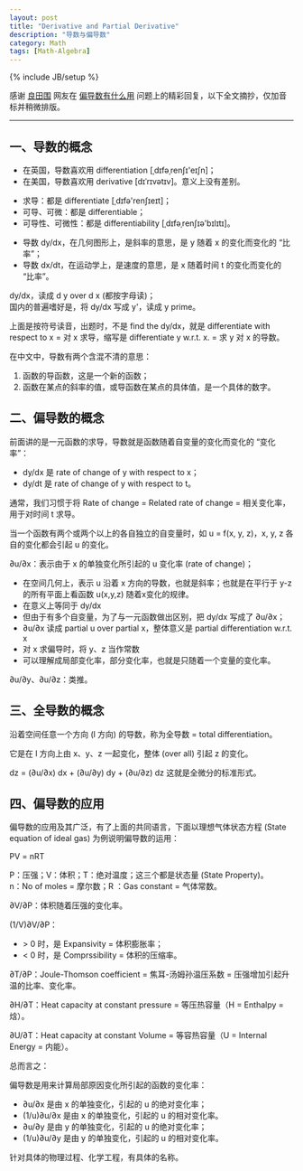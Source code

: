 ```yaml
---
layout: post
title: "Derivative and Partial Derivative"
description: "导数与偏导数"
category: Math
tags: [Math-Algebra]
---
```

{% include JB/setup %}

感谢 [良田围](http://www.baidu.com/p/良田围) 网友在 [偏导数有什么用](http://zhidao.baidu.com/link?url=RuoDXCMzDU5A8p8D4SoIqnefEF0aK4CsVphkspenAGIWCrb8SPv-f4ouJJysB-2-pxxC4jVN7BLguR2Yakuuja) 问题上的精彩回复，以下全文摘抄，仅加音标并稍微排版。

-----

## 一、导数的概念

* 在英国，导数喜欢用 differentiation [ˌdɪfəˌrenʃɪ'eɪʃn]；  
* 在美国，导数喜欢用 derivative [dɪˈrɪvətɪv]。意义上没有差别。  

<!-- -->

* 求导：都是 differentiate [ˌdɪfə'renʃɪeɪt]；  
* 可导、可微：都是 differentiable；  
* 可导性、可微性：都是 differentiability [ˌdɪfəˌrenʃɪə'bɪlɪtɪ]。  

<!-- -->

* 导数 dy/dx，在几何图形上，是斜率的意思，是 y 随着 x 的变化而变化的 “比率”；    
* 导数 dx/dt，在运动学上，是速度的意思，是 x  随着时间 t 的变化而变化的 “比率”。  

dy/dx，读成 d y over d x (都按字母读)；  
国内的普遍嗜好是，将 dy/dx 写成 y'，读成 y prime。  

上面是按符号读音，出题时，不是 find the dy/dx，就是 differentiate with respect to x 
= 对 x 求导，缩写是 differentiate y w.r.t. x. = 求 y 对 x 的导数。  

在中文中，导数有两个含混不清的意思：

1. 函数的导函数，这是一个新的函数；
2. 函数在某点的斜率的值，或导函数在某点的具体值，是一个具体的数字。

## 二、偏导数的概念

前面讲的是一元函数的求导，导数就是函数随着自变量的变化而变化的 “变化率”：

* dy/dx 是 rate of change of y with respect to x；
* dy/dt 是 rate of change of y with respect to t。

通常，我们习惯于将 Rate of change = Related rate of change = 相关变化率，用于对时间 t 求导。  

当一个函数有两个或两个以上的各自独立的自变量时，如 u = f(x, y, z)，x, y, z 各自的变化都会引起 u 的变化。  

∂u/∂x：表示由于 x 的单独变化所引起的 u 变化率 (rate of change)；

* 在空间几何上，表示 u 沿着 x 方向的导数，也就是斜率；也就是在平行于 y-z 的所有平面上看函数 u(x,y,z) 随着x变化的规律。
* 在意义上等同于 dy/dx
* 但由于有多个自变量，为了与一元函数做出区别，把 dy/dx 写成了 ∂u/∂x；
* ∂u/∂x 读成 partial u over partial x，整体意义是 partial differentiation w.r.t. x 
* 对 x 求偏导时，将 y、z 当作常数
* 可以理解成局部变化率，部分变化率，也就是只随着一个变量的变化率。     

∂u/∂y、∂u/∂z：类推。

## 三、全导数的概念

沿着空间任意一个方向 (l 方向) 的导数，称为全导数 = total differentiation。  

它是在 l 方向上由 x、y、z 一起变化，整体 (over all) 引起 z 的变化。  

dz = (∂u/∂x) dx + (∂u/∂y) dy + (∂u/∂z) dz 这就是全微分的标准形式。  

## 四、偏导数的应用

偏导数的应用及其广泛，有了上面的共同语言，下面以理想气体状态方程 (State equation of ideal gas) 为例说明偏导数的运用：  

PV = nRT  

P：压强；V：体积；T：绝对温度；这三个都是状态量 (State Property)。     
n：No of moles = 摩尔数；R ：Gas constant = 气体常数。

∂V/∂P：体积随着压强的变化率。  

(1/V)∂V/∂P：

* &gt; 0 时，是 Expansivity = 体积膨胀率；
* &lt; 0 时，是 Comprssibility = 体积的压缩率。 

∂T/∂P：Joule-Thomson coefficient = 焦耳-汤姆孙温压系数 = 压强增加引起升温的比率、变化率。  

∂H/∂T：Heat capacity at constant pressure = 等压热容量（H = Enthalpy = 焓）。  

∂U/∂T：Heat capacity at constant Volume = 等容热容量（U = Internal Energy = 内能）。  

总而言之：

偏导数是用来计算局部原因变化所引起的函数的变化率：  

* ∂u/∂x 是由 x 的单独变化，引起的 u 的绝对变化率； 
* (1/u)∂u/∂x 是由 x 的单独变化，引起的 u 的相对变化率。
* ∂u/∂y 是由 y 的单独变化，引起的 u 的绝对变化率； 
* (1/u)∂u/∂y 是由 y 的单独变化，引起的 u 的相对变化率。

针对具体的物理过程、化学工程，有具体的名称。  